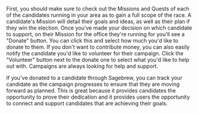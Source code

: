 First, you should make sure to check out the Missions and Quests of each of the
candidates running in your area as to gain a full scope of the race. A 
candidate's Mission will detail their goals and ideas, as well as their plan 
if they win the election. Once you've made your decision on which
candidate to support, on their Mission for the office they're running for you'll see a "Donate"
button. You can click this and select how much you'd like to donate to them.
If you don't want to contribute money, you can also easily notify the 
candidate you'd like to volunteer for their campaign. Click the "Volunteer" button 
next to the donate one to select what you'd like to help out with.
Campaigns are always looking for help and support. 

If you've donated to a candidate through Sagebrew, you can track your candidate 
as the campaign progresses to ensure that they are moving forward as planned. 
This is great because it provides candidates the opportunity to prove their 
dedication and it provides users the opportunity to connect and support 
candidates that are achieving their goals.